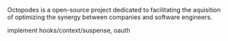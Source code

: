 Octopodes is a open-source project dedicated to facilitating the aquisition of optimizing the synergy between companies and software engineers. 


implement hooks/context/suspense, oauth